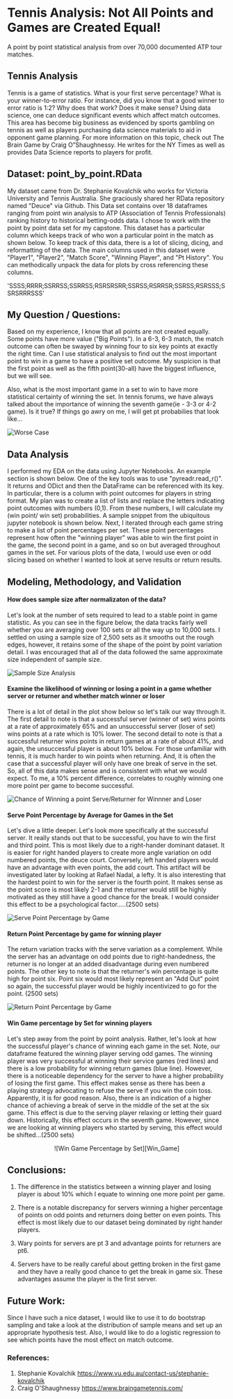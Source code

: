 # Tennis Analysis: Not All Points and Games are Created Equal!
A point by point statistical analysis from over 70,000 documented ATP tour matches.

## Tennis Analysis
Tennis is a game of statistics.  What is your first serve percentage?  What is your winner-to-error ratio.  For instance, did you know that a good winner to error ratio is 1:2?  Why does that work?  Does it make sense?  Using data science,  one can deduce significant events which affect match outcomes.  This area has become big business as evidenced by sports gambling on tennis as well as players purchasing data science materials to aid in opponent game planning.   For more information on this topic, check out The Brain Game by Craig O”Shaughnessy.  He writes for the NY Times as well as provides Data Science reports to players for profit.

## Dataset: point_by_point.RData
My dataset came from Dr. Stephanie Kovalchik who works for Victoria University and Tennis Australia.  She graciously shared her RData repository named "Deuce" via Github. This Data set contains over 18 dataframes ranging from point win analysis to ATP (Association of Tennis Professionals) ranking history to historical betting-odds data. I chose to work with the point by point data set for my capstone.  This dataset has a particular column which keeps track of who won a particular point in the match as shown below.  To keep track of this data, there is a lot of slicing, dicing, and reformatting of the data.  The main columns used in this dataset were "Player1", "Player2", "Match Score", "Winning Player", and "Pt History".  You can methodically unpack the data for plots by cross referencing these columns.

'SSSS;RRRR;SSRRSS;SSRRSS;RSRSRSRR;SSRSS;RSRRSR;SSRSS;RSRSSS;SSRSRRRSSS'

## My Question / Questions:
Based on my experience, I know that all points are not created equally.  Some points have more value ("Big Points").  In a 6-3, 6-3 match, the match outcome can often be swayed by winning four to six key points at exactly the right time.  Can I use statistical analysis to find out the most important point to win in a game to have a positive set outcome.  My suspicion is that the first point as well as the fifth point(30-all) have the biggest influence, but we will see.

Also, what is the most important game in a set to win to have more statistical certainty of winning the set.  In tennis forums, we have always talked about the importance of winning the seventh game(ie - 3-3 or 4-2 game).  Is it true?  If things go awry on me,  I will get pt probabilies that look like...

![Worse Case][WorseCase]

## Data Analysis
I performed my EDA on the data using Jupyter Notebooks.  An example section is shown below.  One of the key tools was to use "pyreadr.read_r()".  It returns and ODict and then the DataFrame can be referenced with its key.  In particular, there is a column with point outcomes for players in string format.  My plan was to create a list of lists and replace the letters indicating point outcomes with numbers (0,1).  From these numbers, I will calculate my (win point/ win set) probabilities.  A sample snippet from the ubiquitous jupyter notebook is shown below.  Next, I iterated through each game string to make a list of point percentages per set.  These point percentages represent how often the "winning player"  was able to win the first point in the game, the second point in a game, and so on but averaged throughout games in the set.  For various plots of the data, I would use even or odd slicing based on whether I wanted to look at serve results or return results.  

## Modeling, Methodology, and Validation

#### How does sample size after normalizaton of the data?
Let's look at the number of sets required to lead to a stable point in game statistic.  As you can see in the figure below, the data tracks fairly well whether you are averaging over 100 sets or all the way up to 10,000 sets.  I settled on using a sample size of 2,500 sets as it smooths out the rough edges, however, it retains some of the shape of the point by point variation detail.  I was encouraged that all of the data followed the same approximate size independent of sample size.

![Sample Size Analysis][SampleSize]

#### Examine the likelihood of winning or losing a point in a game whether server or returner and whether match winner or loser
There is a lot of detail in the plot show below so let's talk our way through it.  The first detail to note is that a successful server (winner of set) wins points at a rate of approximately 65% and an unsuccessful server (loser of set) wins points at a rate which is 10% lower.  The second detail to note is that a successful returner wins points in return games at a rate of about 41%, and again, the unsuccessful player is about 10% below.  For those unfamiliar with tennis, it is much harder to win points when returning.  And, it is often the case that a successful player will only have one break of serve in the set.  So, all of this data makes sense and is consistent with what we would expect.  To me, a 10% percent difference, correlates to roughly winning one more point per game to become successful.

![Chance of Winning a point Serve/Returner for Winnner and Loser][WinnerLoserPts]

#### Serve Point Percentage by Average for Games in the Set
Let's dive a little deeper.  Let's look more specifically at the successful server.  It really stands out that to be successful, you have to win the first and third point.  This is most likely due to a right-hander dominant dataset.  It is easier for right handed players to create more angle variation on odd numbered points, the deuce court.  Conversely, left handed players would have an advantage with even points, the add court.  This artifact will be investigated later by looking at Rafael Nadal, a lefty.  It is also interesting that the hardest point to win for the server is the fourth point.  It makes sense as the point score is most likely 2-1 and the returner would still be highly motivated as they still have a good chance for the break.  I would consider this effect to be a psychological factor.....(2500 sets)

![Serve Point Percentage by Game][Serve_Pt]

#### Return Point Percentage by game for winning player
The return variation tracks with the serve variation as a complement.  While the server has an advantage on odd points due to right-handedness,  the returner is no longer at an added disadvantage during even numbered points.  The other key to note is that the returner's win percentage is quite high for point six.  Point six would most likely represent an "Add Out" point so again, the successful player would be highly incentivized to go for the point. (2500 sets)

![Return Point Percentage by Game][Return_Pt]

#### Win Game percentage by Set for winning players
Let's step away from the point by point analysis.  Rather, let's look at how the successful player's chance of winning each game in the set.  Note, our dataframe featured the winning player serving odd games.  The winning player was very successful at winning their service games (red lines) and there is a low probability for winning return games (blue line).  However, there is a noticeable dependency for the server to have a higher probability of losing the first game.  This effect makes sense as there has been a playing strategy advocating to refuse the serve if you win the coin toss.  Apparently, it is for good reason.  Also, there is an indication of a higher chance of achieving a break of serve in the middle of the set at the six game.  This effect is due to the serving player relaxing or letting their guard down.  Historically, this effect occurs in the seventh game.  However, since we are looking at winning players who started by serving, this effect would be shifted...(2500 sets)

<p align="center">
   ![Win Game Percentage by Set][Win_Game]
</p>





<!--|Percentile|         Pts won    |
|     ----:|:---                   |
|min       |        0              |
|25%       |        10             |
|50%       |        50             |
|75%       |        30             |
|max       |        10             |-->


## Conclusions:
1. The difference in the statistics between a winning player and losing player is about 10% which I equate to winning one more point per game.

2.  There is a notable discrepancy for servers winning a higher percentage of points on odd points and returners doing better on even points.  This effect is most likely due to our dataset being dominated by right hander players.

3.  Wary points for servers are pt 3 and advantage points for returners are pt6.

4.  Servers have to be really careful about getting broken in the first game and they have a really good chance to get the break in game six.  These advantages assume the player is the first server.

## Future Work:
Since I have such a nice dataset, I would like to use it to do bootstrap sampling and take a look at the distribution of sample means and set up an appropriate hypothesis test.  Also, I would like to do a logistic regression to see which points have the most effect on match outcome.

### References:
1. Stephanie Kovalchik https://www.vu.edu.au/contact-us/stephanie-kovalchik
2. Craig O'Shaughnessy https://www.braingametennis.com/



[Serve_Pt]: images/ServeWinPtPerc.png
[Return_Pt]: images/ReturnWinPtPerc.png
[Win_Game]: images/WinGameSetPerc.png
[WinnerLoserPts]: images/WinnerLoserPts.png
[SampleSize]: images/SampleSize.png
[dataframe]: images/exampleDF.png
[WorseCase]: images/WorstCase.png
